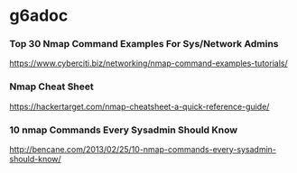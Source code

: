 # g6adoc
### Top 30 Nmap Command Examples For Sys/Network Admins
https://www.cyberciti.biz/networking/nmap-command-examples-tutorials/

### Nmap Cheat Sheet
https://hackertarget.com/nmap-cheatsheet-a-quick-reference-guide/

### 10 nmap Commands Every Sysadmin Should Know
http://bencane.com/2013/02/25/10-nmap-commands-every-sysadmin-should-know/


